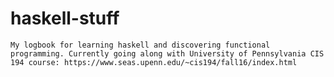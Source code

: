 # haskell-stuff
	My logbook for learning haskell and discovering functional programming. Currently going along with University of Pennsylvania CIS 194 course: https://www.seas.upenn.edu/~cis194/fall16/index.html
